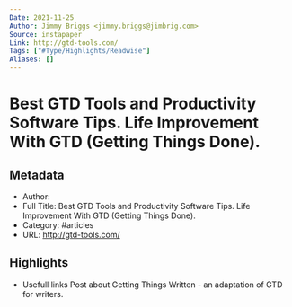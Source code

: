 ```yaml
---
Date: 2021-11-25
Author: Jimmy Briggs <jimmy.briggs@jimbrig.com>
Source: instapaper
Link: http://gtd-tools.com/
Tags: ["#Type/Highlights/Readwise"]
Aliases: []
---
```

# Best GTD Tools and Productivity Software Tips. Life Improvement With GTD (Getting Things Done).

## Metadata
- Author: 
- Full Title: Best GTD Tools and Productivity Software Tips. Life Improvement With GTD (Getting Things Done).
- Category: #articles
- URL: http://gtd-tools.com/

## Highlights
- Usefull links
  Post about Getting Things Written - an adaptation of GTD for writers.
